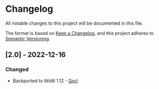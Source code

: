 # Changelog

All notable changes to this project will be documented in this file.

The format is based on [Keep a Changelog](https://keepachangelog.com/en/1.0.0/),
and this project adheres to [Semantic Versioning](https://semver.org/spec/v2.0.0.html).

## [2.0] - 2022-12-16

### Changed

- Backported to WoW 1.12 - [Qxcl](https://github.com/qxcl)